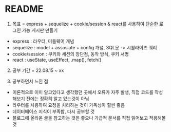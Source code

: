 # README

1. 목표 = express + sequelize + cookie/session & react를 사용하여 단순한 로그인 가능 게시판 만들기
- express : 라우터, 미들웨어 개념
- sequelize : model + assosiate + config 개념, SQL문 -> 시퀄라이즈 쿼리
- cookie/session : 쿠키와 세션의 장단점, 동작 방식, 쿠키 서명
- react : useState, useEffect, .map(), fetch()

2. 공부 기간 = 22.08.15 ~ xx

3. 공부하면서 느낀 점
- 이론적으로 이미 알고있다고 생각했던 곳에서 오류가 자주 발생, 직접 코드를 작성해보기 전에는 정확히 알고 있는것이 아님
- 라우터를 사용하여 요청을 처리하는 것이 가독성이 훨씬 좋음
- 데이터베이스 지식이 부족함, 다시 공부할 것
- 블로그에 올라온 글을 참고하는 것은 좋으나 가급적 문서를 직접 읽어보고 적용해볼 것
